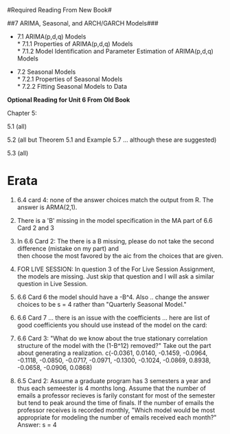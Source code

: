 
#Required Reading From New Book# 

 ##7 ARIMA, Seasonal, and ARCH/GARCH Models###
* 7.1 ARIMA(p,d,q) Models  
      * 7.1.1 Properties of ARIMA(p,d,q) Models  
      * 7.1.2 Model Identification and Parameter Estimation of ARIMA(p,d,q) Models   
      
* 7.2 Seasonal Models  
      * 7.2.1 Properties of Seasonal Models  
      * 7.2.2 Fitting Seasonal Models to Data  
      

      

**Optional Reading for Unit 6 From Old Book**  

Chapter 5: 

5.1 (all)

5.2 (all but Theorem 5.1 and Example 5.7 ... although these are suggested)

5.3 (all)

# Erata

1. 6.4 card 4: none of the answer choices match the output from R.  The answer is ARMA(2,1).
2. There is a 'B' missing in the model specification in the MA part of 6.6 Card 2 and 3
3. In 6.6 Card 2: The there is a B missing, please do not take the second difference (mistake on my part) and  
then choose the most favored by the aic from the choices that are given. 
4. FOR LIVE SESSION: In question 3 of the For Live Session Assignment, the models are missing.  Just skip that question and I will ask a similar question in Live Session.  
5. 6.6 Card 6 the model should have a -B^4. Also .. change the answer choices to be s = 4 rather than "Quarterly Seasonal Model."

6. 6.6 Card 7 ... there is an issue with the coefficients ... here are list of good coefficients you should use instead of the model on the card:  
7. 6.6 Card 3: "What do we know about the true stationary correlation structure of the model with the (1-B^12) removed?"  Take out the part about generating a realization. c(-0.0361, 0.0140, -0.1459, -0.0964, -0.1118, -0.0850, -0.0717, -0.0971, -0.1300, -0.1024, -0.0869, 0.8938, -0.0658, -0.0906, 0.0868)
8. 6.5 Card 2: Assume a graduate program has 3 semesters a year and thus each semeester is 4 months long.  Assume that the number of emails a professor recieves is farily constant for most of the semester but tend to peak around the time of finals. If the number of emails the professor receives is recorded monthly, "Which model would be most appropriate for modeling the number of emails received each month?" Answer: s = 4
